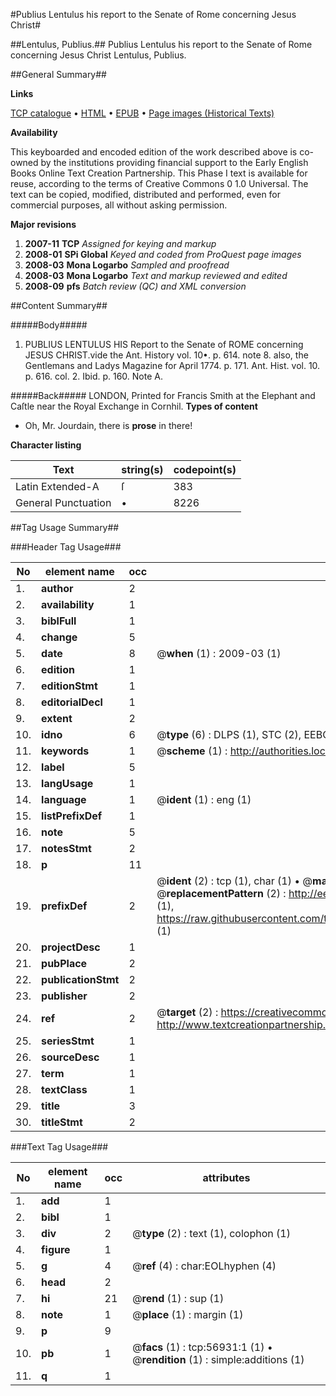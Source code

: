 #Publius Lentulus his report to the Senate of Rome concerning Jesus Christ#

##Lentulus, Publius.##
Publius Lentulus his report to the Senate of Rome concerning Jesus Christ
Lentulus, Publius.

##General Summary##

**Links**

[TCP catalogue](http://www.ota.ox.ac.uk/tcp/)  • 
[HTML](http://tei.it.ox.ac.uk/tcp/Texts-HTML/free/A47/A47704.html)  • 
[EPUB](http://tei.it.ox.ac.uk/tcp/Texts-EPUB/free/A47/A47704.epub) • 
[Page images (Historical Texts)](https://data.historicaltexts.jisc.ac.uk/view?pubId=eebo-12245646e&pageId=eebo-12245646e-56931-1)

**Availability**

This keyboarded and encoded edition of the
	       work described above is co-owned by the institutions
	       providing financial support to the Early English Books
	       Online Text Creation Partnership. This Phase I text is
	       available for reuse, according to the terms of Creative
	       Commons 0 1.0 Universal. The text can be copied,
	       modified, distributed and performed, even for
	       commercial purposes, all without asking permission.

**Major revisions**

1. __2007-11__ __TCP__ *Assigned for keying and markup*
1. __2008-01__ __SPi Global__ *Keyed and coded from ProQuest page images*
1. __2008-03__ __Mona Logarbo__ *Sampled and proofread*
1. __2008-03__ __Mona Logarbo__ *Text and markup reviewed and edited*
1. __2008-09__ __pfs__ *Batch review (QC) and XML conversion*

##Content Summary##

#####Body#####

1. PUBLIUS LENTULUS HIS Report to the Senate of ROME concerning JESUS CHRIST.vide the Ant. History vol. 10•. p. 614. note 8. also, the Gentlemans and Ladys Magazine for April 1774. p. 171. Ant. Hist. vol. 10. p. 616. col. 2. Ibid. p. 160. Note A.

#####Back#####
LONDON, Printed for Francis Smith at the Elephant and Caſtle near the Royal Exchange in Cornhil.
**Types of content**

  * Oh, Mr. Jourdain, there is **prose** in there!

**Character listing**


|Text|string(s)|codepoint(s)|
|---|---|---|
|Latin Extended-A|ſ|383|
|General Punctuation|•|8226|

##Tag Usage Summary##

###Header Tag Usage###

|No|element name|occ|attributes|
|---|---|---|---|
|1.|__author__|2||
|2.|__availability__|1||
|3.|__biblFull__|1||
|4.|__change__|5||
|5.|__date__|8| @__when__ (1) : 2009-03 (1)|
|6.|__edition__|1||
|7.|__editionStmt__|1||
|8.|__editorialDecl__|1||
|9.|__extent__|2||
|10.|__idno__|6| @__type__ (6) : DLPS (1), STC (2), EEBO-CITATION (1), OCLC (1), VID (1)|
|11.|__keywords__|1| @__scheme__ (1) : http://authorities.loc.gov/ (1)|
|12.|__label__|5||
|13.|__langUsage__|1||
|14.|__language__|1| @__ident__ (1) : eng (1)|
|15.|__listPrefixDef__|1||
|16.|__note__|5||
|17.|__notesStmt__|2||
|18.|__p__|11||
|19.|__prefixDef__|2| @__ident__ (2) : tcp (1), char (1)  •  @__matchPattern__ (2) : ([0-9\-]+):([0-9IVX]+) (1), (.+) (1)  •  @__replacementPattern__ (2) : http://eebo.chadwyck.com/downloadtiff?vid=$1&page=$2 (1), https://raw.githubusercontent.com/textcreationpartnership/Texts/master/tcpchars.xml#$1 (1)|
|20.|__projectDesc__|1||
|21.|__pubPlace__|2||
|22.|__publicationStmt__|2||
|23.|__publisher__|2||
|24.|__ref__|2| @__target__ (2) : https://creativecommons.org/publicdomain/zero/1.0/ (1), http://www.textcreationpartnership.org/docs/. (1)|
|25.|__seriesStmt__|1||
|26.|__sourceDesc__|1||
|27.|__term__|1||
|28.|__textClass__|1||
|29.|__title__|3||
|30.|__titleStmt__|2||


###Text Tag Usage###

|No|element name|occ|attributes|
|---|---|---|---|
|1.|__add__|1||
|2.|__bibl__|1||
|3.|__div__|2| @__type__ (2) : text (1), colophon (1)|
|4.|__figure__|1||
|5.|__g__|4| @__ref__ (4) : char:EOLhyphen (4)|
|6.|__head__|2||
|7.|__hi__|21| @__rend__ (1) : sup (1)|
|8.|__note__|1| @__place__ (1) : margin (1)|
|9.|__p__|9||
|10.|__pb__|1| @__facs__ (1) : tcp:56931:1 (1)  •  @__rendition__ (1) : simple:additions (1)|
|11.|__q__|1||
